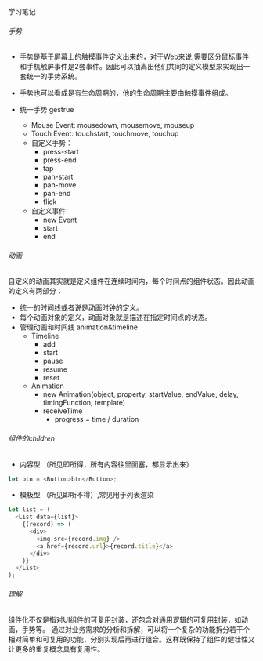 学习笔记

###### 手势
* 手势是基于屏幕上的触摸事件定义出来的，对于Web来说,需要区分鼠标事件和手机触屏事件是2套事件。因此可以抽离出他们共同的定义模型来实现出一套统一的手势系统。
* 手势也可以看成是有生命周期的，他的生命周期主要由触摸事件组成。
* 统一手势 gestrue

  * Mouse Event: mousedown, mousemove, mouseup
  * Touch Event: touchstart, touchmove, touchup
  * 自定义手势：
    * press-start
    * press-end
    * tap
    * pan-start
    * pan-move
    * pan-end
    * flick
  * 自定义事件
    * new Event
    * start
    * end

###### 动画
自定义的动画其实就是定义组件在连续时间内，每个时间点的组件状态。因此动画的定义有两部分：

* 统一的时间线或者说是动画时钟的定义。
* 每个动画对象的定义，动画对象就是描述在指定时间点的状态。
* 管理动画和时间线 animation&timeline
  * Timeline
    * add
    * start
    * pause
    * resume
    * reset
  * Animation
    * new Animation(object, property, startValue, endValue, delay, timingFunction, template)
    * receiveTime
      * progress = time / duration

###### 组件的children
* 内容型 （所见即所得，所有内容往里面塞，都显示出来）
```javascript
let btn = <Button>btn</Button>;
```
* 模板型 （所见即所不得）,常见用于列表渲染
```javascript
let list = (
  <List data={list}>
    {(record) => (
      <div>
        <img src={record.img} />
        <a href={record.url}>{record.title}</a>
      </div>
    )}
  </List>
);
```
###### 理解

组件化不仅是指对UI组件的可复用封装，还包含对通用逻辑的可复用封装，如动画，手势等。 通过对业务需求的分析和拆解，可以将一个复杂的功能拆分若干个相对简单和可复用的功能，分别实现后再进行组合。这样既保持了组件的健壮性又让更多的重复概念具有复用性。